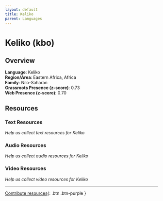 ```yaml
---
layout: default
title: Keliko
parent: Languages
---
```


# Keliko (kbo)

## Overview

**Language**: Keliko  
**Region/Area**: Eastern Africa, Africa  
**Family**: Nilo-Saharan  
**Grassroots Presence (z-score)**: 0.73  
**Web Presence (z-score)**: 0.70  

## Resources

### Text Resources
*Help us collect text resources for Keliko*

### Audio Resources
*Help us collect audio resources for Keliko*

### Video Resources
*Help us collect video resources for Keliko*

---

[Contribute resources](https://forms.office.com/e/1SfLJx3u1r){: .btn .btn-purple }
